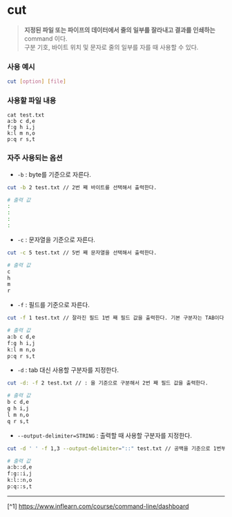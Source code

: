 # cut
> **지정된 파일 또는 파이프의 데이터에서 줄의 일부를 잘라내고 결과를 인쇄하는** command 이다.<br>
> 구분 기호, 바이트 위치 및 문자로 줄의 일부를 자를 때 사용할 수 있다.

### 사용 예시
```bash
cut [option] [file]
```

### 사용할 파일 내용
```
cat test.txt
a:b c d,e
f:g h i,j
k:l m n,o
p:q r s,t
```

### 자주 사용되는 옵션
- `-b` : byte를 기준으로 자른다.
```bash
cut -b 2 test.txt // 2번 째 바이트를 선택해서 출력한다.

# 출력 값
:
:
:
:
```

- `-c` : 문자열을 기준으로 자른다.
```bash
cut -c 5 test.txt // 5번 째 문자열을 선택해서 출력한다.

# 출력 값
c
h
m
r
```

- `-f` : 필드를 기준으로 자른다.
```bash
cut -f 1 test.txt // 잘라진 필드 1번 째 필드 값을 출력한다. 기본 구분자는 TAB이다.

# 출력 값
a:b c d,e
f:g h i,j
k:l m n,o
p:q r s,t
```

- `-d` : tab 대신 사용할 구분자를 지정한다.
```bash
cut -d: -f 2 test.txt // : 을 기준으로 구분해서 2번 째 필드 값을 출력한다.

# 출력 값
b c d,e
g h i,j
l m n,o
q r s,t
```

- `--output-delimiter=STRING` : 출력할 때 사용할 구분자를 지정한다.
```bash
cut -d ' ' -f 1,3 --output-delimiter="::" test.txt // 공백을 기준으로 1번부터 3번째 필드를 ::으로 구분하여 출력한다.

# 출력 값
a:b::d,e
f:g::i,j
k:l::n,o
p:q::s,t
```

---

[^1] https://www.inflearn.com/course/command-line/dashboard
